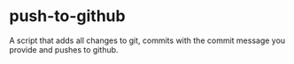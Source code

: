 # push-to-github
A script that adds all changes to git, commits with the commit message you provide and pushes to github.
